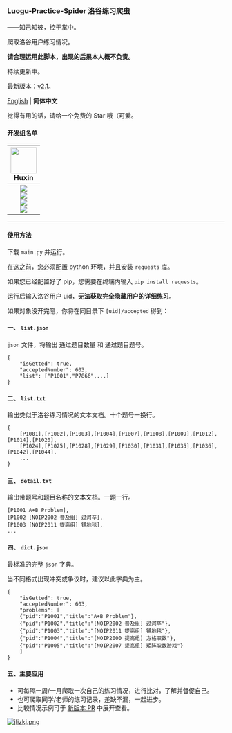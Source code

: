### Luogu-Practice-Spider 洛谷练习爬虫

——知己知彼，控于掌中。

爬取洛谷用户练习情况。

**请合理运用此脚本，出现的后果本人概不负责。**

持续更新中。

最新版本：[v2.1](https://github.com/Daijianghao/Luogu-Practice-Spider/releases/tag/v2.1)。

[English](https://github.com/Daijianghao/Luogu-Practice-Spider/blob/main/README.en-Hans.md) | **简体中文**

觉得有用的话，请给一个免费的 Star 哦（可爱。

#### 开发组名单

| <img src="https://avatars.githubusercontent.com/u/70331183?v=4" width="60px"></br> Huxin
| :---: |
| ![](https://shields.io/badge/admin-red?logo=microsoftteams&style=for-the-badge) <br> ![](https://shields.io/badge/Coding-green?logo=visual-studio-code&style=for-the-badge)<br> ![](https://shields.io/badge/BugTester-yellow?logo=open-bug-bounty&style=for-the-badge) <br> ![](https://shields.io/badge/Issues%20Manager-green?logo=visual-studio-code&style=for-the-badge)|
---

#### 使用方法

下载 `main.py` 并运行。

在这之前，您必须配置 python 环境，并且安装 `requests` 库。

如果您已经配置好了 pip，您需要在终端内输入 `pip install requests`。


运行后输入洛谷用户 uid，**无法获取完全隐藏用户的详细练习**。

如果对象没开完隐，你将在同目录下 `[uid]/accepted` 得到：


#### 一、 `list.json`

`json` 文件，将输出 通过题目数量 和 通过题目题号。

```
{
    "isGetted": true,
    "acceptedNumber": 603,
    "list": ["P1001","P7866",...]
}
```

#### 二、 `list.txt`

输出类似于洛谷练习情况的文本文档。十个题号一换行。

```
{
    [P1001],[P1002],[P1003],[P1004],[P1007],[P1008],[P1009],[P1012],[P1014],[P1020],
    [P1024],[P1025],[P1028],[P1029],[P1030],[P1031],[P1035],[P1036],[P1042],[P1044],
    ...
}
```

#### 三、 `detail.txt`

输出带题号和题目名称的文本文档。一题一行。

```
[P1001 A+B Problem],
[P1002 [NOIP2002 普及组] 过河卒],
[P1003 [NOIP2011 提高组] 铺地毯],
...
```

#### 四、 `dict.json`

最标准的完整 `json` 字典。

当不同格式出现冲突或争议时，建议以此字典为主。

```
{
    "isGetted": true,
    "acceptedNumber": 603,
    "problems": [
    {"pid":"P1001","title":"A+B Problem"},
    {"pid":"P1002","title":"[NOIP2002 普及组] 过河卒"},
    {"pid":"P1003","title":"[NOIP2011 提高组] 铺地毯"},
    {"pid":"P1004","title":"[NOIP2000 提高组] 方格取数"},
    {"pid":"P1005","title":"[NOIP2007 提高组] 矩阵取数游戏"}
    ]
}
```

#### 五、主要应用

+ 可每隔一周/一月爬取一次自己的练习情况，进行比对，了解并督促自己。
+ 也可爬取同学/老师的练习记录，差缺不漏，一起进步。
+ 比较情况示例可于 [新版本 PR](https://github.com/Daijianghao/Luogu-Practice-Spider/pull/4/files) 中展开查看。

[![jIizkj.png](https://s1.ax1x.com/2022/07/17/jIizkj.png)](https://imgtu.com/i/jIizkj)
